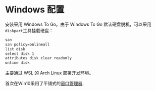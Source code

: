# Windows 配置

安装采用 Windows To Go。由于 Windows To Go 默认硬盘脱机，可以采用`diskpart`工具挂载硬盘：

```txt
san
san policy=onlineall
list disk
select disk 1
attributes disk clear readonly
online disk
```

主要通过 WSL 的 Arch Linux 部署开发环境。

首次在Win10采用了平铺式的[窗口管理器](https://github.com/fuhsjr00/bug.n).

